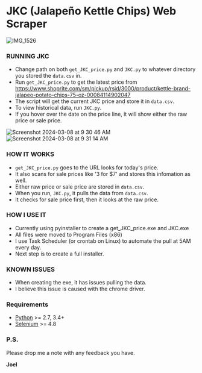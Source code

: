 # JKC (Jalapeño Kettle Chips) Web Scraper

![IMG_1526](https://github.com/joel-1080p/JKC/assets/156847809/f0dd82fb-ed1f-4cc0-aca5-3f480cb0d7a0)

### RUNNING JKC
- Change path on both `get_JKC_price.py` and `JKC.py` to whatever directory you stored the `data.csv` in.
- Run `get_JKC_price.py` to get the latest price from https://www.shoprite.com/sm/pickup/rsid/3000/product/kettle-brand-jalapeo-potato-chips-75-oz-00084114902047
- The script will get the current JKC price and store it in `data.csv`.
- To view historical data, run `JKC.py`.
- If you hover over the date on the price line, it will show either the raw price or sale price.

![Screenshot 2024-03-08 at 9 30 46 AM](https://github.com/joel-1080p/JKC/assets/156847809/a52284c7-2d4b-43c9-8876-cb7f7d351038)
![Screenshot 2024-03-08 at 9 31 14 AM](https://github.com/joel-1080p/JKC/assets/156847809/f2cc39e3-c654-4690-8105-ab8aa24515b6)


### HOW IT WORKS
- `get_JKC_price.py` goes to the URL looks for today's price.
- It also scans for sale prices like '3 for $7' and stores this infomation as well.
- Either raw price or sale price are stored in `data.csv`.
- When you run, `JKC.py`, it pulls the data from `data.csv`.
- It checks for sale price first, then it looks at the raw price.

### HOW I USE IT
- Currently using pyinstaller to create a get_JKC_price.exe and JKC.exe
- All files were moved to Program Files (x86)
- I use Task Scheduler (or crontab on Linux) to automate the pull at 5AM every day.
- Next step is to create a full installer.

### KNOWN ISSUES
- When creating the exe, it has issues pulling the data.
- I believe this issue is caused with the chrome driver.

### Requirements

-   [Python](https://www.python.org) \>= 2.7, 3.4+
-   [Selenium](https://www.selenium.dev/) \>= 4.8

### P.S.

Please drop me a note with any feedback you have.

**Joel**
